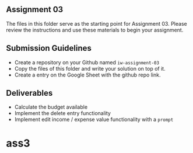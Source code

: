 ## Assignment 03

The files in this folder serve as the starting point for Assignment 03. Please review the instructions and use these materials to begin your assignment.

## Submission Guidelines

- Create a repository on your Github named `iw-assignment-03`
- Copy the files of this folder and write your solution on top of it.
- Create a entry on the Google Sheet with the github repo link.

## Deliverables

- Calculate the budget available
- Implement the delete entry functionality
- Implement edit income / expense value functionality with a `prompt`
# ass3
